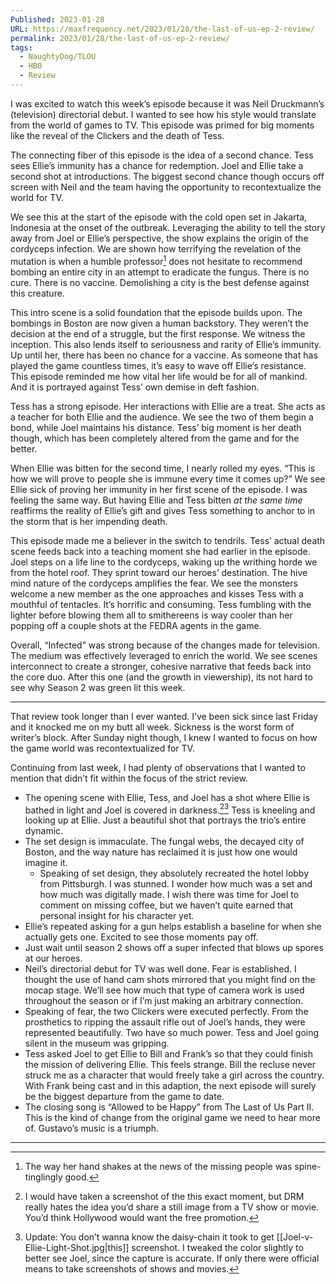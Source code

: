 ```yaml
---
Published: 2023-01-28
URL: https://maxfrequency.net/2023/01/28/the-last-of-us-ep-2-review/
permalink: 2023/01/28/the-last-of-us-ep-2-review/
tags:
  - NaughtyDog/TLOU
  - HBO
  - Review
---
```

I was excited to watch this week’s episode because it was Neil Druckmann’s (television) directorial debut. I wanted to see how his style would translate from the world of games to TV. This episode was primed for big moments like the reveal of the Clickers and the death of Tess.

The connecting fiber of this episode is the idea of a second chance. Tess sees Ellie’s immunity has a chance for redemption. Joel and Ellie take a second shot at introductions. The biggest second chance though occurs off screen with Neil and the team having the opportunity to recontextualize the world for TV.

We see this at the start of the episode with the cold open set in Jakarta, Indonesia at the onset of the outbreak. Leveraging the ability to tell the story away from Joel or Ellie’s perspective, the show explains the origin of the cordyceps infection. We are shown how terrifying the revelation of the mutation is when a humble professor[^1] does not hesitate to recommend bombing an entire city in an attempt to eradicate the fungus. There is no cure. There is no vaccine. Demolishing a city is the best defense against this creature.

This intro scene is a solid foundation that the episode builds upon. The bombings in Boston are now given a human backstory. They weren’t the decision at the end of a struggle, but the first response. We witness the inception. This also lends itself to seriousness and rarity of Ellie’s immunity. Up until her, there has been no chance for a vaccine. As someone that has played the game countless times, it’s easy to wave off Ellie’s resistance. This episode reminded me how vital her life would be for all of mankind. And it is portrayed against Tess’ own demise in deft fashion.

Tess has a strong episode. Her interactions with Ellie are a treat. She acts as a teacher for both Ellie and the audience. We see the two of them begin a bond, while Joel maintains his distance. Tess’ big moment is her death though, which has been completely altered from the game and for the better.

When Ellie was bitten for the second time, I nearly rolled my eyes. “This is how we will prove to people she is immune every time it comes up?” We see Ellie sick of proving her immunity in her first scene of the episode. I was feeling the same way. But having Ellie and Tess bitten *at the same time* reaffirms the reality of Ellie’s gift and gives Tess something to anchor to in the storm that is her impending death.

This episode made me a believer in the switch to tendrils. Tess’ actual death scene feeds back into a teaching moment she had earlier in the episode. Joel steps on a life line to the cordyceps, waking up the writhing horde we from the hotel roof. They sprint toward our heroes’ destination. The hive mind nature of the cordyceps amplifies the fear. We see the monsters welcome a new member as the one approaches and kisses Tess with a mouthful of tentacles. It’s horrific and consuming. Tess fumbling with the lighter before blowing them all to smithereens is way cooler than her popping off a couple shots at the FEDRA agents in the game.

Overall, “Infected” was strong because of the changes made for television. The medium was effectively leveraged to enrich the world. We see scenes interconnect to create a stronger, cohesive narrative that feeds back into the core duo. After this one (and the growth in viewership), its not hard to see why Season 2 was green lit this week.

---

That review took longer than I ever wanted. I’ve been sick since last Friday and it knocked me on my butt all week. Sickness is the worst form of writer’s block. After Sunday night though, I knew I wanted to focus on how the game world was recontextualized for TV.

Continuing from last week, I had plenty of observations that I wanted to mention that didn’t fit within the focus of the strict review.

- The opening scene with Ellie, Tess, and Joel has a shot where Ellie is bathed in light and Joel is covered in darkness.[^2][^3] Tess is kneeling and looking up at Ellie. Just a beautiful shot that portrays the trio’s entire dynamic.
- The set design is immaculate. The fungal webs, the decayed city of Boston, and the way nature has reclaimed it is just how one would imagine it.
	- Speaking of set design, they absolutely recreated the hotel lobby from Pittsburgh. I was stunned. I wonder how much was a set and how much was digitally made. I wish there was time for Joel to comment on missing coffee, but we haven’t quite earned that personal insight for his character yet.
- Ellie’s repeated asking for a gun helps establish a baseline for when she actually gets one. Excited to see those moments pay off.
- Just wait until season 2 shows off a super infected that blows up spores at our heroes.
- Neil’s directorial debut for TV was well done. Fear is established. I thought the use of hand cam shots mirrored that you might find on the mocap stage. We’ll see how much that type of camera work is used throughout the season or if I’m just making an arbitrary connection.
- Speaking of fear, the two Clickers were executed perfectly. From the prosthetics to ripping the assault rifle out of Joel’s hands, they were represented beautifully. Two have so much power. Tess and Joel going silent in the museum was gripping.
- Tess asked Joel to get Ellie to Bill and Frank’s so that they could finish the mission of delivering Ellie. This feels strange. Bill the recluse never struck me as a character that would freely take a girl across the country. With Frank being cast and in this adaption, the next episode will surely be the biggest departure from the game to date.
- The closing song is “Allowed to be Happy” from The Last of Us Part II. This is the kind of change from the original game we need to hear more of. Gustavo’s music is a triumph.

---
[^1]: The way her hand shakes at the news of the missing people was spine-tinglingly good.
[^2]: I would have taken a screenshot of the this exact moment, but DRM really hates the idea you’d share a still image from a TV show or movie. You’d think Hollywood would want the free promotion.
[^3]: Update: You don’t wanna know the daisy-chain it took to get [[Joel-v-Ellie-Light-Shot.jpg|this]] screenshot. I tweaked the color slightly to better see Joel, since the capture is accurate. If only there were official means to take screenshots of shows and movies.